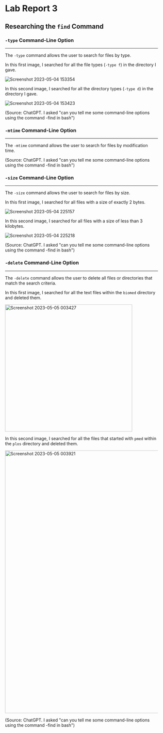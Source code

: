 # Lab Report 3

## Researching the `find` Command

###  `-type` Command-Line Option
---
The `-type` command allows the user to search for files by type.

In this first image, I searched for all the file types (`-type f`) in the directory I gave.

![Screenshot 2023-05-04 153354](https://user-images.githubusercontent.com/88350907/236343919-5749850e-1456-4bfc-885c-5fe00e9677cf.jpg)

In this second image, I searched for all the directory types (`-type d`) in the directory I gave.

![Screenshot 2023-05-04 153423](https://user-images.githubusercontent.com/88350907/236343931-fde871a1-fdad-44ed-8711-e38ae0860661.jpg)

(Source: ChatGPT. I asked "can you tell me some command-line options using the command -find in bash")


### `-mtime` Command-Line Option
---
The `-mtime` command allows the user to search for files by modification time.

(Source: ChatGPT. I asked "can you tell me some command-line options using the command -find in bash") 


### `-size` Command-Line Option
---
The `-size` command allows the user to search for files by size.

In this first image, I searched for all files with a size of exactly 2 bytes. 

![Screenshot 2023-05-04 225157](https://user-images.githubusercontent.com/88350907/236385880-ee0d8dde-9d24-4a06-af5d-c04a725f850c.jpg)

In this second image, I searched for all files with a size of less than 3 kilobytes.

![Screenshot 2023-05-04 225218](https://user-images.githubusercontent.com/88350907/236385925-7f31786a-9c49-45d4-889b-8e9c119fa3d1.jpg)

(Source: ChatGPT. I asked "can you tell me some command-line options using the command -find in bash") 


### `-delete` Command-Line Option
---
The `-delete` command allows the user to delete all files or directories that match the search criteria.

In this first image, I searched for all the text files within the `biomed` directory and deleted them.

<img width="419" alt="Screenshot 2023-05-05 003427" src="https://user-images.githubusercontent.com/88350907/236401994-a6087b0e-91dd-4992-a5bd-b1fdfd26a117.png">

In this second image, I searched for all the files that started with `pmed` within the `plos` directory and deleted them.

<img width="866" alt="Screenshot 2023-05-05 003921" src="https://user-images.githubusercontent.com/88350907/236402053-fec07291-be04-4da0-961d-af57462a5c91.png">

(Source: ChatGPT. I asked "can you tell me some command-line options using the command -find in bash") 
